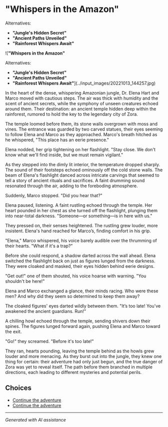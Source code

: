# **"Whispers in the Amazon"**

Alternatives:

- **"Jungle's Hidden Secret"**
 - **"Ancient Paths Unveiled"**
 - **"Rainforest Whispers Await"**

![**"Whispers in the Amazon"**

Alternatives:

- **"Jungle's Hidden Secret"**
 - **"Ancient Paths Unveiled"**
 - **"Rainforest Whispers Await"**](../input_images/20221013_144257.jpg)

In the heart of the dense, whispering Amazonian jungle, Dr. Elena Hart and Marco moved with cautious steps. The air was thick with humidity and the scent of ancient secrets, while the symphony of unseen creatures echoed around them. Their destination: an ancient temple hidden deep within the rainforest, rumored to hold the key to the legendary city of Zora.

The temple loomed before them, its stone walls overgrown with moss and vines. The entrance was guarded by two carved statues, their eyes seeming to follow Elena and Marco as they approached. Marco's breath hitched as he whispered, "This place has an eerie presence."

Elena nodded, her grip tightening on her flashlight. "Stay close. We don't know what we'll find inside, but we must remain vigilant."

As they stepped into the dimly lit interior, the temperature dropped sharply. The sound of their footsteps echoed ominously off the cold stone walls. The beam of Elena's flashlight danced across intricate carvings that seemed to tell a story of ancient rituals and sacrifices. A faint drumming sound resonated through the air, adding to the foreboding atmosphere.

Suddenly, Marco stopped. "Did you hear that?"

Elena paused, listening. A faint rustling echoed through the temple. Her heart pounded in her chest as she turned off the flashlight, plunging them into near-total darkness. "Someone—or something—is in here with us."

They pressed on, their senses heightened. The rustling grew louder, more insistent. Elena's hand reached for Marco’s, finding comfort in his grip.

"Elena," Marco whispered, his voice barely audible over the thrumming of their hearts. "What if it's a trap?"

Before she could respond, a shadow darted across the wall ahead. Elena switched the flashlight back on just as figures lunged from the darkness. They were cloaked and masked, their eyes hidden behind eerie designs.

"Get out!" one of them shouted, his voice hoarse with warning. "You shouldn't be here!"

Elena and Marco exchanged a glance, their minds racing. Who were these men? And why did they seem so determined to keep them away?

The cloaked figures' eyes darted wildly between them. "It’s too late! You've awakened the ancient guardians. Run!"

A chilling howl echoed through the temple, sending shivers down their spines. The figures lunged forward again, pushing Elena and Marco toward the exit.

"Go!" they screamed. "Before it's too late!"

They ran, hearts pounding, leaving the temple behind as the howls grew louder and more menacing. As they burst out into the jungle, they knew one thing for certain: their adventure had only just begun, and the true danger of Zora was yet to reveal itself. The path before them branched in multiple directions, each leading to different mysteries and potential perils.


## Choices

* [Continue the adventure](./20221014_124553.md)
* [Continue the adventure](./20221112_132825.md)


---
*Generated with AI assistance*
